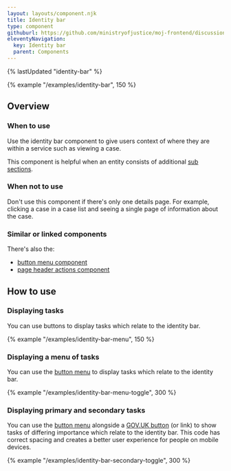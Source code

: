 ```yaml
---
layout: layouts/component.njk
title: Identity bar
type: component
githuburl: https://github.com/ministryofjustice/moj-frontend/discussions/704
eleventyNavigation:
  key: Identity bar
  parent: Components
---
```


{% lastUpdated "identity-bar" %}

{% example "/examples/identity-bar", 150 %}

## Overview

### When to use

Use the identity bar component to give users context of where they are within a service such as viewing a case.

This component is helpful when an entity consists of additional [sub sections](../sub-navigation).

### When not to use

Don't use this component if there's only one details page. For example, clicking a case in a case list and seeing a single page of information about the case.

### Similar or linked components

There's also the:
- [button menu component](/components/button-menu/)
- [page header actions component](/components/page-header-actions/)

## How to use

### Displaying tasks

You can use buttons to display tasks which relate to the identity bar.

{% example "/examples/identity-bar-menu", 150 %}

### Displaying a menu of tasks

You can use the [button menu](/components/button-menu/) to display tasks which relate to the identity bar.  

{% example "/examples/identity-bar-menu-toggle", 300 %}

### Displaying primary and secondary tasks

You can use the [button menu](/components/button-menu/) alongside a [GOV.UK button](https://design-system.service.gov.uk/components/button/) (or link) to show tasks of differing importance which relate to the identity bar. This code has correct spacing and creates a better user experience for people on mobile devices.

{% example "/examples/identity-bar-secondary-toggle", 300 %}
